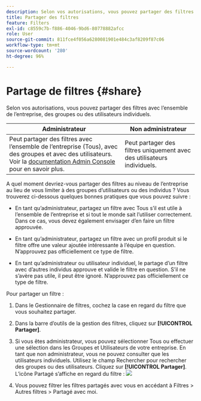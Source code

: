 ```yaml
---
description: Selon vos autorisations, vous pouvez partager des filtres avec l’ensemble de l’entreprise, des groupes ou des utilisateurs individuels.
title: Partager des filtres
feature: Filters
exl-id: c8559c7b-f886-4046-9bd6-80778882afcc
role: User
source-git-commit: 811fce4f056a6280081901e484c3af8209f87c06
workflow-type: tm+mt
source-wordcount: '280'
ht-degree: 96%

---
```


# Partage de filtres {#share}

Selon vos autorisations, vous pouvez partager des filtres avec l’ensemble de l’entreprise, des groupes ou des utilisateurs individuels.

| Administrateur | Non administrateur |
|---|---|
| Peut partager des filtres avec l’ensemble de l’entreprise (Tous), avec des groupes et avec des utilisateurs. Voir la [documentation Admin Console](https://helpx.adobe.com/fr/enterprise/using/manage-products-and-profiles.html) pour en savoir plus. | Peut partager des filtres uniquement avec des utilisateurs individuels. |

A quel moment devriez-vous partager des filtres au niveau de l’entreprise au lieu de vous limiter à des groupes d’utilisateurs ou des individus ? Vous trouverez ci-dessous quelques bonnes pratiques que vous pouvez suivre :

* En tant qu’administrateur, partagez un filtre avec Tous s’il est utile à l’ensemble de l’entreprise et si tout le monde sait l’utiliser correctement. Dans ce cas, vous devez également envisager d’en faire un filtre approuvée.

* En tant qu’administrateur, partagez un filtre avec un profil produit si le filtre offre une valeur ajoutée intéressante à l’équipe en question. N’approuvez pas officiellement ce type de filtre.

* En tant qu’administrateur ou utilisateur individuel, le partage d’un filtre avec d’autres individus approuve et valide le filtre en question. S’il ne s’avère pas utile, il peut être ignoré. N’approuvez pas officiellement ce type de filtre.

Pour partager un filtre :

1. Dans le Gestionnaire de filtres, cochez la case en regard du filtre que vous souhaitez partager.

1. Dans la barre d’outils de la gestion des filtres, cliquez sur **[!UICONTROL Partager]**.

1. Si vous êtes administrateur, vous pouvez sélectionner Tous ou effectuer une sélection dans les Groupes et Utilisateurs de votre entreprise. En tant que non administrateur, vous ne pouvez consulter que les utilisateurs individuels. Utilisez le champ Rechercher pour rechercher des groupes ou des utilisateurs. Cliquez sur **[!UICONTROL Partager]**. L’icône Partagé s’affiche en regard du filtre : ![](https://spectrum.adobe.com/static/icons/workflow_18/Smock_Share_18_N.svg)

1. Vous pouvez filtrer les filtres partagés avec vous en accédant à Filtres > Autres filtres > Partagé avec moi.
